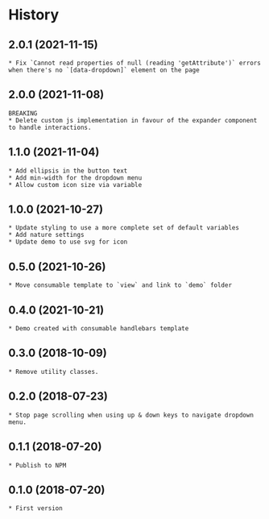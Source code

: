 # History

## 2.0.1 (2021-11-15)
    * Fix `Cannot read properties of null (reading 'getAttribute')` errors when there's no `[data-dropdown]` element on the page

## 2.0.0 (2021-11-08)
    BREAKING
    * Delete custom js implementation in favour of the expander component to handle interactions.

## 1.1.0 (2021-11-04)
    * Add ellipsis in the button text
    * Add min-width for the dropdown menu
    * Allow custom icon size via variable

## 1.0.0 (2021-10-27)
    * Update styling to use a more complete set of default variables
    * Add nature settings
    * Update demo to use svg for icon

## 0.5.0 (2021-10-26)
    * Move consumable template to `view` and link to `demo` folder

## 0.4.0 (2021-10-21)
    * Demo created with consumable handlebars template

## 0.3.0 (2018-10-09)
    * Remove utility classes.

## 0.2.0 (2018-07-23)
    * Stop page scrolling when using up & down keys to navigate dropdown menu.

## 0.1.1 (2018-07-20)
    * Publish to NPM

## 0.1.0 (2018-07-20)
    * First version
